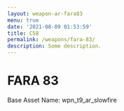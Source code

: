 ```yaml
---
layout: weapon-ar-fara83
menu: true
date: '2021-08-09 01:53:59'
title: C58
permalink: /weapons/fara-83/
description: Some description.
---
```


# FARA 83

Base Asset Name: wpn_t9_ar_slowfire